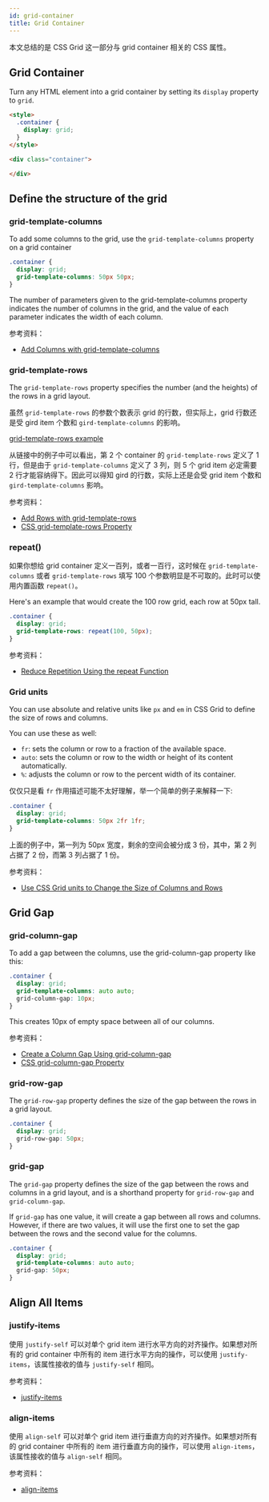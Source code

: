 ```yaml
---
id: grid-container
title: Grid Container
---
```


本文总结的是 CSS Grid 这一部分与 grid container 相关的 CSS 属性。

## Grid Container

Turn any HTML element into a grid container by setting its `display` property to `grid`.

```html
<style>
  .container {
    display: grid;
  }
</style>

<div class="container">

</div>
```

## Define the structure of the grid

### grid-template-columns

To add some columns to the grid, use the `grid-template-columns` property on a grid container

```css
.container {
  display: grid;
  grid-template-columns: 50px 50px;
}
```

The number of parameters given to the grid-template-columns property indicates the number of columns in the grid, and the value of each parameter indicates the width of each column.

参考资料：

- [Add Columns with grid-template-columns](https://learn.freecodecamp.org/responsive-web-design/css-grid/add-columns-with-grid-template-columns/)


### grid-template-rows

The `grid-template-rows` property specifies the number (and the heights) of the rows in a grid layout.

虽然 `grid-template-rows` 的参数个数表示 grid 的行数，但实际上，grid 行数还是受 gird item 个数和 `gird-template-columns` 的影响。

[grid-template-rows example](https://codepen.io/luohuidong/pen/YRGENq)

从链接中的例子中可以看出，第 2 个 container 的 `grid-template-rows` 定义了 1 行，但是由于 `grid-template-columns` 定义了 3 列，则 5 个 grid item 必定需要 2 行才能容纳得下。因此可以得知 gird 的行数，实际上还是会受 grid item 个数和 `gird-template-columns` 影响。

参考资料：

- [Add Rows with grid-template-rows](https://learn.freecodecamp.org/responsive-web-design/css-grid/add-rows-with-grid-template-rows)
- [CSS grid-template-rows Property](https://www.w3schools.com/cssref/pr_grid-template-rows.asp)

### repeat()

如果你想给 grid container 定义一百列，或者一百行，这时候在 `grid-template-columns` 或者 `grid-template-rows` 填写 100 个参数明显是不可取的。此时可以使用内置函数 `repeat()`。

Here's an example that would create the 100 row grid, each row at 50px tall.

```css
.container {
  display: grid;
  grid-template-rows: repeat(100, 50px);
}
```

参考资料：

- [Reduce Repetition Using the repeat Function](https://learn.freecodecamp.org/responsive-web-design/css-grid/reduce-repetition-using-the-repeat-function/)

### Grid units

You can use absolute and relative units like `px` and `em` in CSS Grid to define the size of rows and columns.

You can use these as well:

- `fr`: sets the column or row to a fraction of the available space.
- `auto`: sets the column or row to the width or height of its content automatically.
- `%`: adjusts the column or row to the percent width of its container.

仅仅只是看 `fr` 作用描述可能不太好理解，举一个简单的例子来解释一下:

```css
.container {
  display: grid;
  grid-template-columns: 50px 2fr 1fr;
}
```

上面的例子中，第一列为 50px 宽度，剩余的空间会被分成 3 份，其中，第 2 列占据了 2 份，而第 3 列占据了 1 份。

参考资料：

- [Use CSS Grid units to Change the Size of Columns and Rows](https://learn.freecodecamp.org/responsive-web-design/css-grid/use-css-grid-units-to-change-the-size-of-columns-and-rows/)

## Grid Gap

### grid-column-gap

To add a gap between the columns, use the grid-column-gap property like this:

```css
.container {
  display: grid;
  grid-template-columns: auto auto;
  grid-column-gap: 10px;
}
```

This creates 10px of empty space between all of our columns.

参考资料：

- [Create a Column Gap Using grid-column-gap](https://learn.freecodecamp.org/responsive-web-design/css-grid/create-a-column-gap-using-grid-column-gap/)
- [CSS grid-column-gap Property](https://www.w3schools.com/cssref/pr_grid-column-gap.asp)

### grid-row-gap

The `grid-row-gap` property defines the size of the gap between the rows in a grid layout.

```css
.container {
  display: grid;
  grid-row-gap: 50px;
}
```

### grid-gap

The `grid-gap` property defines the size of the gap between the rows and columns in a grid layout, and is a shorthand property for `grid-row-gap` and `grid-column-gap`.

If `grid-gap` has one value, it will create a gap between all rows and columns. However, if there are two values, it will use the first one to set the gap between the rows and the second value for the columns.

```css
.container {
  display: grid;
  grid-template-columns: auto auto;
  grid-gap: 50px;
}
```

## Align All Items

### justify-items

使用 `justify-self` 可以对单个 grid item 进行水平方向的对齐操作。如果想对所有的 grid container 中所有的 item 进行水平方向的操作，可以使用 `justify-items`，该属性接收的值与 `justify-self` 相同。

参考资料：

- [justify-items](https://developer.mozilla.org/en-US/docs/Web/CSS/justify-items)

### align-items

使用 `align-self` 可以对单个 grid item 进行垂直方向的对齐操作。如果想对所有的 grid container 中所有的 item 进行垂直方向的操作，可以使用 `align-items`，该属性接收的值与 `align-self` 相同。

参考资料：

- [align-items](https://developer.mozilla.org/en-US/docs/Web/CSS/align-items)

